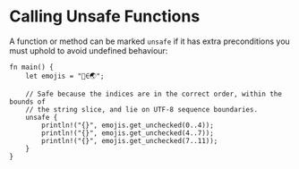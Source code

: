 # Calling Unsafe Functions

A function or method can be marked `unsafe` if it has extra preconditions you
must uphold to avoid undefined behaviour:

```rust,editable
fn main() {
    let emojis = "🗻∈🌏";

    // Safe because the indices are in the correct order, within the bounds of
    // the string slice, and lie on UTF-8 sequence boundaries.
    unsafe {
        println!("{}", emojis.get_unchecked(0..4));
        println!("{}", emojis.get_unchecked(4..7));
        println!("{}", emojis.get_unchecked(7..11));
    }
}
```
